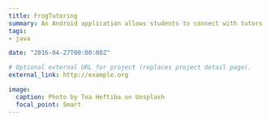 ```yaml
---
title: FrogTutoring
summary: An Android application allows students to connect with tutors on their needs.
tags:
- java

date: "2016-04-27T00:00:00Z"

# Optional external URL for project (replaces project detail page).
external_link: http://example.org

image:
  caption: Photo by Toa Heftiba on Unsplash
  focal_point: Smart
---
```


